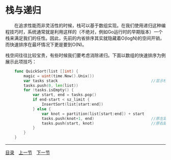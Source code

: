 # 栈与递归
　　在追求性能而非灵活性的时候，栈可以基于数组实现。在我们使用递归这种编程技巧时，系统通常就是利用这样的（不绝对，例如Go运行时的早期版本）一个栈来满足我们的任性。因此，先前的内省排序其实就隐藏着O(logN)的空间开销，而快速排序在最坏情况下更是要到O(N)。

栈空间往往比较宝贵，有些时候我们要考虑消除递归。下面以数组的快速排序为例展示此项技巧：
```go
	func QuickSort(list []int) {
		magic = uint(time.Now().Unix())
		var tasks stack											//显示栈
		tasks.push(0, len(list))
		for !tasks.isEmpty() {
			var start, end = tasks.pop()
			if end-start < sz_limit {
				InsertSort(list[start:end])
			} else {
				var knot = partition(list[start:end]) + start
				tasks.push(knot+1, end)							//原左路递归
				tasks.push(start, knot)							//原右路递归
			}
		}
	}
```

---
[目录](../index.md)　[上一节](03.md)　[下一节](03-B.md)

